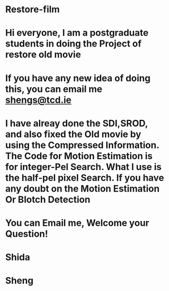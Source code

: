 # Restore-film
# Hi everyone, I am a postgraduate students in doing the Project of restore old movie 
# If you have any new idea of doing this, you can email me shengs@tcd.ie
# I have alreay done the SDI,SROD, and also fixed the Old movie by using the Compressed Information. The Code for Motion Estimation is for integer-Pel Search. What I use is the half-pel pixel Search. If you have any doubt on the Motion Estimation Or Blotch Detection
# You can Email me, Welcome your Question!
# Shida
# Sheng
